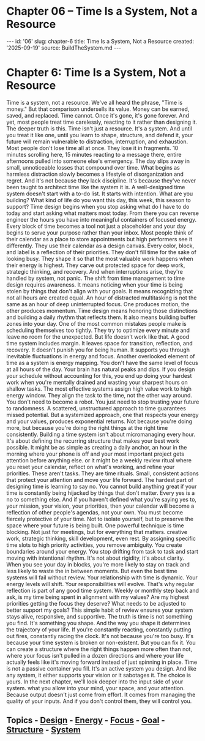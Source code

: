 # Chapter 06 – Time Is a System, Not a Resource

--- id: '06' slug: chapter-6 title: Time Is a System, Not a Resource created: '2025-09-19' source: BuildTheSystem.md ---

# Chapter 6: Time Is a System, Not a Resource

Time is a system, not a resource. We've all heard the phrase, "Time is money." But that comparison undersells its value. Money can be earned, saved, and replaced. Time cannot. Once it's gone, it's gone forever. And yet, most people treat time carelessly, reacting to it rather than designing it. The deeper truth is this. Time isn't just a resource. It's a system. And until you treat it like one, until you learn to shape, structure, and defend it, your future will remain vulnerable to distraction, interruption, and exhaustion. Most people don't lose time all at once. They lose it in fragments. 10 minutes scrolling here, 15 minutes reacting to a message there, entire afternoons pulled into someone else's emergency. The day slips away in small, unnoticeable losses that compound over time. What begins as harmless distraction slowly becomes a lifestyle of disorganization and regret. And it's not because they lack discipline. It's because they've never been taught to architect time like the system it is. A well-designed time system doesn't start with a to-do list. It starts with intention. What are you building? What kind of life do you want this day, this week, this season to support? Time design begins when you stop asking what do I have to do today and start asking what matters most today. From there you can reverse engineer the hours you have into meaningful containers of focused energy. Every block of time becomes a tool not just a placeholder and your day begins to serve your purpose rather than your inbox. Most people think of their calendar as a place to store appointments but high performers see it differently. They use their calendar as a design canvas. Every color, block, and label is a reflection of their priorities. They don't fill time for the sake of looking busy. They shape it so that the most valuable work happens when their energy is highest. They carve out protected space for deep work, strategic thinking, and recovery. And when interruptions arise, they're handled by system, not panic. The shift from time management to time design requires awareness. It means noticing when your time is being stolen by things that don't align with your goals. It means recognizing that not all hours are created equal. An hour of distracted multitasking is not the same as an hour of deep uninterrupted focus. One produces motion, the other produces momentum. Time design means honoring those distinctions and building a daily rhythm that reflects them. It also means building buffer zones into your day. One of the most common mistakes people make is scheduling themselves too tightly. They try to optimize every minute and leave no room for the unexpected. But life doesn't work like that. A good time system includes margin. It leaves space for transition, reflection, and recovery. It doesn't punish you for being human. It supports you through inevitable fluctuations in energy and focus. Another overlooked element of time as a system is energy mapping. You don't have the same level of focus at all hours of the day. Your brain has natural peaks and dips. If you design your schedule without accounting for this, you end up doing your hardest work when you're mentally drained and wasting your sharpest hours on shallow tasks. The most effective systems assign high value work to high energy window. They align the task to the time, not the other way around. You don't need to become a robot. You just need to stop trusting your future to randomness. A scattered, unstructured approach to time guarantees missed potential. But a systemized approach, one that respects your energy and your values, produces exponential returns. Not because you're doing more, but because you're doing the right things at the right time consistently. Building a time system isn't about micromanaging every hour. It's about defining the recurring structure that makes your best work possible. It might be as simple as creating a daily anchor, an hour in the morning where your phone is off and your most important project gets attention before anything else. or it might be a weekly review ritual where you reset your calendar, reflect on what's working, and refine your priorities. These aren't tasks. They are time rituals. Small, consistent actions that protect your attention and move your life forward. The hardest part of designing time is learning to say no. You cannot build anything great if your time is constantly being hijacked by things that don't matter. Every yes is a no to something else. And if you haven't defined what you're saying yes to, your mission, your vision, your priorities, then your calendar will become a reflection of other people's agendas, not your own. You must become fiercely protective of your time. Not to isolate yourself, but to preserve the space where your future is being built. One powerful technique is time blocking. Not just for meetings, but for everything that matters. creative work, strategic thinking, skill development, even rest. By assigning specific time slots to high priority activities, you remove ambiguity. You create boundaries around your energy. You stop drifting from task to task and start moving with intentional rhythm. It's not about rigidity, it's about clarity. When you see your day in blocks, you're more likely to stay on track and less likely to waste the in between moments. But even the best time systems will fail without review. Your relationship with time is dynamic. Your energy levels will shift. Your responsibilities will evolve. That's why regular reflection is part of any good time system. Weekly or monthly step back and ask, is my time being spent in alignment with my values? Are my highest priorities getting the focus they deserve? What needs to be adjusted to better support my goals? This simple habit of review ensures your system stays alive, responsive, and supportive. The truth is time is not something you find. It's something you shape. And the way you shape it determines the trajectory of your life. If you're constantly reacting, constantly putting out fires, constantly racing the clock. It's not because you're too busy. It's because your time system is broken or non-existent. But you can fix it. You can create a structure where the right things happen more often than not, where your focus isn't pulled in a dozen directions and where your life actually feels like it's moving forward instead of just spinning in place. Time is not a passive container you fill. It's an active system you design. And like any system, it either supports your vision or it sabotages it. The choice is yours. In the next chapter, we'll look deeper into the input side of your system. what you allow into your mind, your space, and your attention. Because output doesn't just come from effort. It comes from managing the quality of your inputs. And if you don't control them, they will control you.

## Topics - [Design](docs/topics/design.md) - [Energy](docs/topics/energy.md) - [Focus](docs/topics/focus.md) - [Goal](docs/topics/goal.md) - [Structure](docs/topics/structure.md) - [System](docs/topics/system.md)